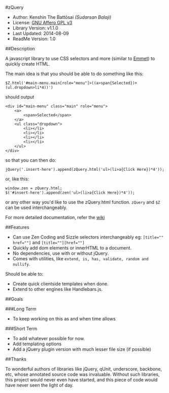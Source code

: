 ﻿#zQuery

* Author: Kenshin The Battōsai *(Sudarsan Balaji)*
* License: [GNU Affero GPL v3](http://www.gnu.org/licenses/agpl-3.0.html)
* Library Version: v1.1.0
* Last Updated: 2014-08-09
* ReadMe Version: 1.0

##Description

A javascript library to use CSS selectors and more (similar to [Emmet](http://emmet.io)) to quickly create HTML.

The main idea is that you should be able to do something like this:

`$Z.html('#main-menu.main[role="menu"]>((a>span{Selected})+(ul.dropdown>li*4))')`

should output

```
<div id="main-menu" class="main" role="menu">
    <a>
        <span>Selected</span>
    </a>
    <ul class="dropdown">
        <li></li>
        <li></li>
        <li></li>
        <li></li>
    </ul>
</div>
```

so that you can then do:

`jQuery('.insert-here').append(zQuery.html('ul>(li>a{Click Here})*4'));`

or, like this:

```
window.zen = zQuery.html;
$('#insert-here').append(zen('ul>(li>a{Click Here})*4'));
```

or any other way you'd like to use the zQuery.html function.
`zQuery` and `$Z` can be used interchangeably.

For more detailed documentation, refer the [wiki](wiki)

##Features

* Can use Zen Coding and Sizzle selectors interchangeably
eg: `[title="" href=""]` and `[title=""][href=""]`
* Quickly add dom elements or innerHTML to a document.
* No dependencies, use with or without jQuery.
* Comes with utilities, like `extend, is, has, validate, random and nullify`. 

Should be able to:

* Create quick clientside templates when done.
* Extend to other engines like Handlebars.js.

##Goals

###Long Term

* To keep working on this as and when time allows

###Short Term

* To add whatever possible for now.
* Add templating options
* Add a jQuery plugin version with much lesser file size (if possible)

##Thanks

To wonderful authors of libraries like jQuery, qUnit, underscore, backbone, etc,
whose annotated source code was invaluable. Without such libraries, this project would
never even have started, and this piece of code would have never seen the light of day.
